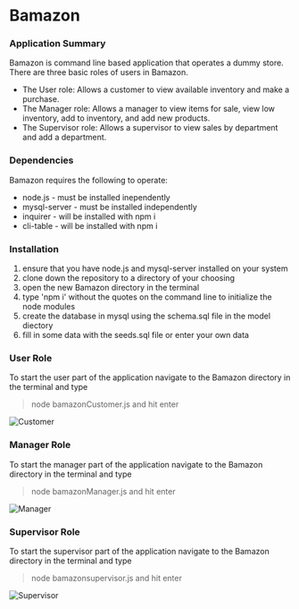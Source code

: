 # Bamazon

### Application Summary
Bamazon is command line based application that operates a dummy store. 
There are three basic roles of users in Bamazon. 

* The User role: Allows a customer to view available inventory and make a purchase.
* The Manager role: Allows a manager to view items for sale, view low inventory, add to inventory, and add new products.
* The Supervisor role: Allows a supervisor to view sales by department and add a department.



### Dependencies
Bamazon requires the following to operate:
* node.js - must be installed inependently
* mysql-server - must be installed independently
* inquirer - will be installed with npm i
* cli-table - will be installed with npm i

### Installation
1. ensure that you have node.js and mysql-server installed on your system
2. clone down the repository to a directory of your choosing
3. open the new Bamazon directory in the terminal 
4. type 'npm i' without the quotes on the command line to initialize the node modules
5. create the database in mysql using the schema.sql file in the model diectory
6. fill in some data with the seeds.sql file or enter your own data
  
### User Role

To start the user part of the application navigate to the Bamazon directory in the terminal and type 
> node bamazonCustomer.js
and hit enter

![Customer](https://github.com/Mark-Mikelonis/Bamazon/tree/master/images/customer.gif)

### Manager Role

To start the manager part of the application navigate to the Bamazon directory in the terminal and type 
> node bamazonManager.js
and hit enter


![Manager](https://github.com/Mark-Mikelonis/Bamazon/tree/master/images/manager.gif)

### Supervisor Role

To start the supervisor part of the application navigate to the Bamazon directory in the terminal and type 
> node bamazonsupervisor.js
and hit enter


![Supervisor](https://github.com/Mark-Mikelonis/Bamazon/tree/master/images/supervisor.gif)

